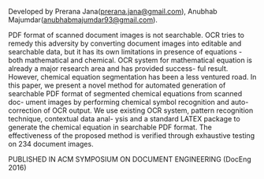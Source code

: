 Developed by Prerana Jana(prerana.jana@gmail.com), Anubhab Majumdar(anubhabmajumdar93@gmail.com).

PDF format of scanned document images is not searchable. OCR tries to remedy this adversity by converting document images into editable and searchable data, but it has its own limitations in presence of equations - both mathematical and chemical. OCR system for mathematical equation is already a major research area and has provided success- ful result. However, chemical equation segmentation has been a less ventured road. In this paper, we present a novel method for automated generation of searchable PDF format of segmented chemical equations from scanned doc- ument images by performing chemical symbol recognition and auto-correction of OCR output. We use existing OCR system, pattern recognition technique, contextual data anal- ysis and a standard LATEX package to generate the chemical equation in searchable PDF format. The effectiveness of the proposed method is verified through exhaustive testing on 234 document images.

PUBLISHED IN ACM SYMPOSIUM ON DOCUMENT ENGINEERING (DocEng 2016)
